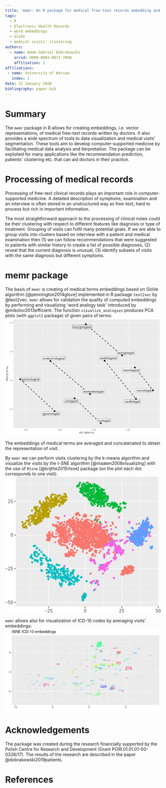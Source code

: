 ```yaml
---
title: 'memr: An R package for medical free-text records embedding and visualization'
tags:
  - R
  - Electronic Health Records
  - word embeddings
  - GloVe
  - medical visits' clustering
authors:
  - name: Adam Gabriel Dobrakowski
    orcid: 0000-0003-0872-7098
    affiliation: 1
affiliations:
 - name: University of Warsaw
   index: 1
date: 31 January 2020
bibliography: paper.bib
---
```


<!-- JOSS welcomes submissions from broadly diverse research areas. For this reason, we require that authors include in the paper some sentences that explain the software functionality and domain of use to a non-specialist reader. We also require that authors explain the research applications of the software. The paper should be between 250-1000 words.

Your paper should include:

A summary describing the high-level functionality and purpose of the software for a diverse, non-specialist audience.
A clear Statement of Need that illustrates the research purpose of the software.
A list of key references, including to other software addressing related needs.

Mention (if applicable) of any past or ongoing research projects using the software and recent scholarly publications enabled by it.
-->

# Summary

The ``memr`` package in R allows for creating embeddings, i.e. vector
representations, of medical free-text records written by doctors. It also
provides a wide spectrum of tools to data visualization and medical
visits' segmentation. These tools aim to develop computer-supported medicine by
facilitating medical data analysis and iterpretation. The package can be exploited for
many applications like the recommendation prediction, patients' clustering etc. that
can aid doctors in their practice.

# Processing of medical records

Processing of free-text clinical records plays an important role in computer-supported
medicine. A detailed description of symptoms, examination and an interview
is often stored in an unstructured way as
free-text, hard to process but rich in important information.

The most straightforward approach to the processing of clinical notes could be their
clustering with respect to different features like diagnosis or type of treatment.
Grouping of visits can fulfil many potential goals. If we are able to group visits into
clusters based on interview with a patient and medical examination then (1) we can
follow recommendations that were suggested to patients with similar history to create
a list of possible diagnoses, (2) reveal that the current diagnosis is unusual, (3) identify
subsets of visits with the same diagnosis but different symptoms.

# memr package

The basis of ``memr`` is creating of medical terms embeddings based on GloVe algorithm [@pennington2014glove] implemented in R package ``text2vec`` by @text2vec. `memr` allows for validation the quality of computed embeddings by performing and visualizing 'word analogy task' introduced by @mikolov2013efficient. The function `visualize_analogies` produces PCA plots (with ``ggplot2`` package) of given pairs of terms:
![](figures/analogies.png)

The embeddings of medical terms are averaged and concatenated to obtain the representation of visit.

By ``memr`` we can perform visits clustering by the k-means algorithm and visualize the visits by the t-SNE algorithm [@maaten2008visualizing] with the use of ``Rtsne`` [@krijthe2015rtsne] package (on the plot each dot corresponds to one visit):
![Each dot corresponds to one visit.](figures/seg_pediatria.png)

``memr`` allows also for visualization of ICD-10 codes by averaging visits' embeddings:
![](figures/icd10.png)


# Acknowledgements

The package was created during the research financially supported by the Polish Centre for Research and Development
(Grant POIR.01.01.01-00-0328/17). The results of the research are described in the paper @dobrakowski2019patients.

# References
